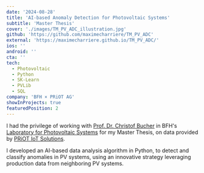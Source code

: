 ```yaml
---
date: '2024-08-28'
title: 'AI-based Anomaly Detection for Photovoltaic Systems'
subtitle: 'Master Thesis'
cover: './images/TM_PV_ADC_illustration.jpg'
github: 'https://github.com/maximecharriere/TM_PV_ADC'
external: 'https://maximecharriere.github.io/TM_PV_ADC/'
ios: ''
android: ''
cta: ''
tech:
  - Photovoltaic
  - Python
  - SK-Learn
  - PVLib
  - SQL
company: 'BFH × PRiOT AG'
showInProjects: true
featuredPosition: 2
---
```


I had the privilege of working with [Prof. Dr. Christof Bucher](https://www.bfh.ch/de/ueber-die-bfh/personen/ex7zuvhopjuh/) in BFH's [Laboratory for Photovoltaic Systems](https://www.bfh.ch/en/research/research-areas/laboratory-photovoltaic-systems/) for my Master Thesis, on data provided by [PRiOT IoT Solutions](https://www.priot.ch/).

I developed an AI-based data analysis algorithm in Python, to detect and classify anomalies in PV systems, using an innovative strategy leveraging production data from neighboring PV systems.
